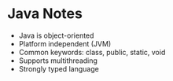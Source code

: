 # Java Notes

- Java is object-oriented  
- Platform independent (JVM)  
- Common keywords: class, public, static, void  
- Supports multithreading  
- Strongly typed language
